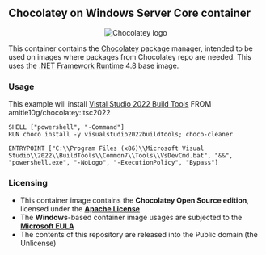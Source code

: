 ## Chocolatey on Windows Server Core container
<p align="center">
<img src="https://github.com/Amitie10g/chocolatey-docker/assets/2096562/de3b0df5-2d3d-4275-a85d-dc0cc442c5e8" alt="Chocolatey logo">
</p>

This container contains the [Chocolatey](https://chocolatey.org/) package manager, intended to be used on images where packages from Chocolatey repo are needed. This uses the [.NET Framework Runtime](https://hub.docker.com/_/microsoft-dotnet-framework-runtime/) 4.8 base image.

### Usage
This example will install [Vistal Studio 2022 Build Tools](https://community.chocolatey.org/packages/visualstudio2022buildtools)
    FROM amitie10g/chocolatey:ltsc2022
    
    SHELL ["powershell", "-Command"]
    RUN choco install -y visualstudio2022buildtools; choco-cleaner

    ENTRYPOINT ["C:\\Program Files (x86)\\Microsoft Visual Studio\\2022\\BuildTools\\Common7\\Tools\\VsDevCmd.bat", "&&", "powershell.exe", "-NoLogo", "-ExecutionPolicy", "Bypass"]

### Licensing
* This container image contains the **Chocolatey Open Source edition**, licensed under the **[Apache License](https://github.com/chocolatey/choco/blob/master/LICENSE)**
* The **Windows**-based container image usages are subjected to the **[Microsoft EULA](https://docs.microsoft.com/en-us/virtualization/windowscontainers/images-eula)**
* The contents of this repository are released into the Public domain (the Unlicense)
